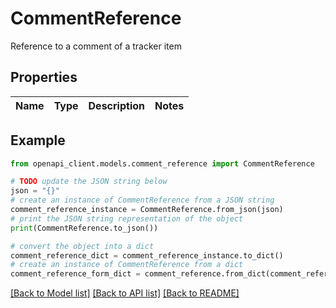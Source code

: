 # CommentReference

Reference to a comment of a tracker item

## Properties

Name | Type | Description | Notes
------------ | ------------- | ------------- | -------------

## Example

```python
from openapi_client.models.comment_reference import CommentReference

# TODO update the JSON string below
json = "{}"
# create an instance of CommentReference from a JSON string
comment_reference_instance = CommentReference.from_json(json)
# print the JSON string representation of the object
print(CommentReference.to_json())

# convert the object into a dict
comment_reference_dict = comment_reference_instance.to_dict()
# create an instance of CommentReference from a dict
comment_reference_form_dict = comment_reference.from_dict(comment_reference_dict)
```
[[Back to Model list]](../README.md#documentation-for-models) [[Back to API list]](../README.md#documentation-for-api-endpoints) [[Back to README]](../README.md)


